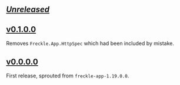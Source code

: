 ## [_Unreleased_](https://github.com/freckle/freckle-app/compare/freckle-http-v0.1.0.0...main)

## [v0.1.0.0](https://github.com/freckle/freckle-app/compare/freckle-http-v0.0.0.0...freckle-http-v0.1.0.0)

Removes `Freckle.App.HttpSpec` which had been included by mistake.

## [v0.0.0.0](https://github.com/freckle/freckle-app/tree/freckle-http-v0.0.0.0/freckle-http)

First release, sprouted from `freckle-app-1.19.0.0`.
